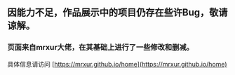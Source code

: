 ## 因能力不足，作品展示中的项目仍存在些许Bug，敬请谅解。

### 页面来自mrxur大佬，在其基础上进行了一些修改和删减。

具体信息请访问 [https://mrxur.github.io/home](https://mrxur.github.io/home)

